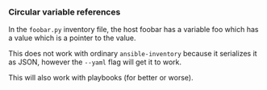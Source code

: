 ### Circular variable references

In the `foobar.py` inventory file, the host foobar has a variable foo which
has a value which is a pointer to the value.

This does not work with ordinary `ansible-inventory` because it serializes
it as JSON, however the `--yaml` flag will get it to work.

This will also work with playbooks (for better or worse).
